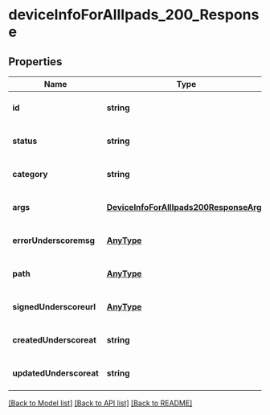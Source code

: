 # deviceInfoForAllIpads_200_Response

## Properties
Name | Type | Description | Notes
------------ | ------------- | ------------- | -------------
**id** | **string** |  | [optional] [default to null]
**status** | **string** |  | [optional] [default to null]
**category** | **string** |  | [optional] [default to null]
**args** | [**DeviceInfoForAllIpads200ResponseArgs**](DeviceInfoForAllIpads200ResponseArgs.md) |  | [optional] [default to null]
**errorUnderscoremsg** | [**AnyType**](.md) |  | [optional] [default to null]
**path** | [**AnyType**](.md) |  | [optional] [default to null]
**signedUnderscoreurl** | [**AnyType**](.md) |  | [optional] [default to null]
**createdUnderscoreat** | **string** |  | [optional] [default to null]
**updatedUnderscoreat** | **string** |  | [optional] [default to null]

[[Back to Model list]](../README.md#documentation-for-models) [[Back to API list]](../README.md#documentation-for-api-endpoints) [[Back to README]](../README.md)


